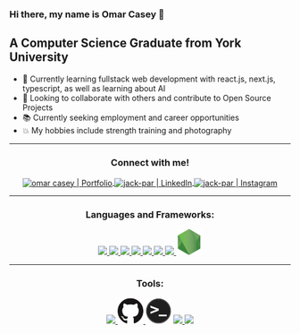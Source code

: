 ### Hi there, my name is Omar Casey 👋

## A Computer Science Graduate from York University

- 🔭 Currently learning fullstack web development with react.js, next.js, typescript, as well as learning about AI
- 👯 Looking to collaborate with others and contribute to Open Source Projects
- 📚 Currently seeking employment and career opportunities
- 💥 My hobbies include strength training and photography

---

### <div align="center"> Connect with me! </div>

<p align="center">
  <a href="https://omarcasey.com">
  <img align="center" alt="omar casey | Portfolio" width="70px" src="https://user-images.githubusercontent.com/62918090/135795467-db617837-eb4e-4091-a26b-ecdb722fd907.png" />
  </a>
  
  <a href="https://www.linkedin.com/in/omar-casey/">
  <img align="center" alt="jack-par | LinkedIn" width="70px" src="https://dwglogo.com/wp-content/uploads/2020/06/Linkedin_symbol_transparent.png" />
  </a>

  <a href="https://www.instagram.com/omar_casey/">
  <img align="center" alt="jack-par | Instagram" width="40px" src="https://cdn2.iconfinder.com/data/icons/social-media-2285/512/1_Instagram_colored_svg_1-512.png" />
  </a>
</p>

---

### <div align="center"> Languages and Frameworks: </div>

<p align="center">
  <a href="https://docs.python.org/3/">
    <img width="46px" src="https://engineering.fb.com/wp-content/uploads/2016/05/2000px-Python-logo-notext.svg_.png" />
  </a>
  
  <a href="https://www.javascript.com">
    <img width="46px" src="https://cdn.iconscout.com/icon/free/png-512/javascript-2752148-2284965.png" />
  </a>
  
   <a href="https://www.typescriptlang.org/">
    <img width="46px" src="https://upload.wikimedia.org/wikipedia/commons/thumb/4/4c/Typescript_logo_2020.svg/1024px-Typescript_logo_2020.svg.png" />
  </a>
  
  <a href="https://docs.microsoft.com/en-us/dotnet/csharp/">
    <img width="46px" src="https://cis.msjc.edu/Tutorials/Programming/Languages/Csharp/images/Csharp_logo.png" />
  </a>
  
  <a href="https://en.wikipedia.org/wiki/C_(programming_language)">
    <img width="46px" src="https://seeklogo.com/images/C/c-programming-language-logo-9B32D017B1-seeklogo.com.png" />
  </a>
  
  <a href="https://unity.com/">
    <img width="46px" src="https://cdn.freebiesupply.com/logos/large/2x/unity-69-logo-png-transparent.png" />
  </a>
  
  <a href="https://reactjs.org">
    <img width="46px" src="https://upload.wikimedia.org/wikipedia/commons/thumb/a/a7/React-icon.svg/1200px-React-icon.svg.png" />
  </a>
  
  <a href="https://nodejs.org/en/">
    <img width="46px" src="https://raw.githubusercontent.com/github/explore/80688e429a7d4ef2fca1e82350fe8e3517d3494d/topics/nodejs/nodejs.png" />
  </a>
</p>

---

### <div align="center"> Tools: </div>
<p align="center">
  <a href="https://code.visualstudio.com/">
    <img width="46px" src="https://upload.wikimedia.org/wikipedia/commons/thumb/9/9a/Visual_Studio_Code_1.35_icon.svg/1024px-Visual_Studio_Code_1.35_icon.svg.png" />
  </a>
  
  <a href="https://github.com/">
    <img width="46px" src="https://raw.githubusercontent.com/github/explore/78df643247d429f6cc873026c0622819ad797942/topics/github/github.png" />
  </a>
  
  <img width="46px" src="https://raw.githubusercontent.com/github/explore/80688e429a7d4ef2fca1e82350fe8e3517d3494d/topics/terminal/terminal.png" />
  
  <a href="https://git-scm.com/">
    <img width="46px" src="https://camo.githubusercontent.com/fbfcb9e3dc648adc93bef37c718db16c52f617ad055a26de6dc3c21865c3321d/68747470733a2f2f7777772e766563746f726c6f676f2e7a6f6e652f6c6f676f732f6769742d73636d2f6769742d73636d2d69636f6e2e737667" />
  </a>
  
  <img width="46px" src="https://upload.wikimedia.org/wikipedia/commons/thumb/4/48/Markdown-mark.svg/1280px-Markdown-mark.svg.png" />
 </p>
 
</p>

<!-- <p align="center"> -->
<!--   [![Anurag's GitHub stats](https://github-readme-stats.vercel.app/api?username=jackparsonss)](https://github.com/anuraghazra/github-readme-stats) -->
<!--   <img align="center" alt="jack's GitHub Stats" src="https://github-readme-stats.vercel.app/api?username=jackparsonss" -->
<!-- </p> -->
  
 <!--<p align="center">
   ![Metrics](https://metrics.lecoq.io/jackparsonss?template=classic&config.timezone=America%2FEdmonton)
   <img align="center" alt="jack's GitHub Stats" src="https://metrics.lecoq.io/jackparsonss?template=classic&isocalendar=1&languages=1&repositories=1&people=1&achievements=1&repositories=100&repositories.batch=100&repositories.forks=false&repositories.affiliations=owner&isocalendar.duration=half-year&languages.limit=8&languages.sections=most-used&languages.colors=github&languages.threshold=0%25&languages.indepth=false&languages.analysis.timeout=15&languages.categories=markup%2C%20programming&languages.recent.categories=markup%2C%20programming&languages.recent.load=300&languages.recent.days=14&people.limit=24&people.size=28&people.types=followers%2C%20following&people.identicons=false&people.shuffle=false&achievements.threshold=C&achievements.secrets=true&achievements.display=detailed&achievements.limit=0&config.timezone=America%2FEdmonton"
</p> -->
